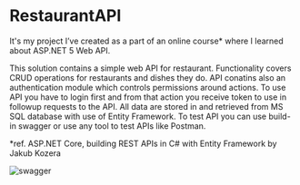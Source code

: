# RestaurantAPI
It's my project I’ve created as a part of an online course* where I learned about ASP.NET 5 Web API.

This solution contains a simple web API for restaurant. Functionality covers CRUD operations for restaurants and dishes they do. API conatins also an authentication module which controls permissions around actions. To use API you have to login first and from that action you receive token to use in followup requests to the API. All data are stored in and retrieved from MS SQL database with use of Entity Framework. To test API you can use build-in swagger or use any tool to test APIs like Postman.

*ref. ASP.NET Core, building REST APIs in C# with Entity Framework by Jakub Kozera

![swagger](https://user-images.githubusercontent.com/97447088/177814349-a929f1ca-ddc1-48d4-b581-e96026746143.png)
